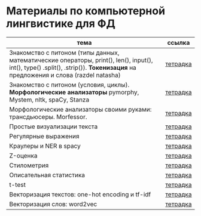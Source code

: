 # Материалы по компьютерной лингвистике для ФД

|тема|ссылка|
|---|---|
| Знакомство с питоном (типы данных, математические операторы, print(), len(), input(), int(), type() .split(), .strip()). **Токенизация** на предложения и слова (razdel natasha) | [тетрадка](https://github.com/tbkazakova/compling_for_lyceum/blob/main/seminars/Start%26tokenize.ipynb) |
| Знакомство с питоном (условия, циклы). **Морфологические анализаторы** pymorphy, Mystem, nltk, spaCy, Stanza | [тетрадка](https://github.com/tbkazakova/compling_for_lyceum/blob/main/seminars/231228_python%26morphanalyze.ipynb)|
| Морфологические анализаторы своими руками: трансдьюсеры. Morfessor. | [тетрадка](https://github.com/tbkazakova/compling_for_lyceum/blob/main/seminars/morphanalysers_transdusers.ipynb)|
| Простые визуализации текста| [тетрадка](https://github.com/tbkazakova/compling_for_lyceum/blob/main/seminars/240125_text2picture.ipynb)|
| Регулярные выражения| [тетрадка](https://github.com/tbkazakova/compling_for_lyceum/blob/main/seminars/240208_re.ipynb)|
| Краулеры и NER в spacy| [тетрадка](https://github.com/tbkazakova/compling_for_lyceum/blob/main/seminars/240208_html%26NER.ipynb)|
| Z-оценка | [тетрадка](https://github.com/tbkazakova/compling_for_lyceum/blob/main/seminars/zscore.ipynb)|
| Стилометрия | [тетрадка](https://github.com/tbkazakova/compling_for_lyceum/blob/main/seminars/stylo.ipynb)|
| Описательная статистика | [тетрадка](https://github.com/tbkazakova/compling_for_lyceum/blob/main/seminars/tend&var&outliers.ipynb)|
| t-test | [тетрадка](https://github.com/tbkazakova/compling_for_lyceum/blob/main/seminars/t_test.ipynb)|
| Векторизация текстов: one-hot encoding и tf-idf | [тетрадка](https://github.com/tbkazakova/compling_for_lyceum/blob/main/seminars/onehot_tfidf.ipynb)|
| Векторизация слов: word2vec | [тетрадка](https://github.com/tbkazakova/compling_for_lyceum/blob/main/seminars/word2vec.ipynb)|
